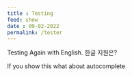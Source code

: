 ```yaml
---
title : Testing
feed: show
date : 09-02-2022
permalink: /tester
---
```



Testing Again with English.
한글  지원은?

If you show this what about autocomplete